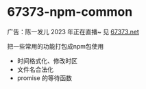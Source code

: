 # 67373-npm-common
广告：陈一发儿 2023 年正在直播~ 见 [67373.net](https://67373.net)

把一些常用的功能打包成npm包使用
- 时间格式化、修改时区
- 文件名合法化
- promise 的等待函数